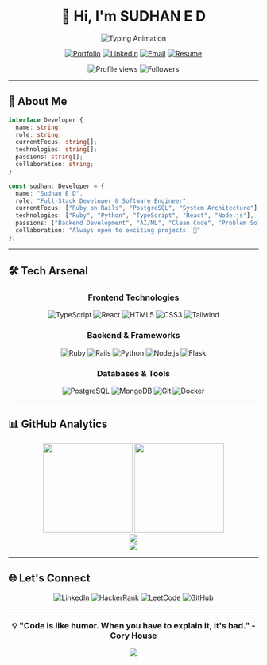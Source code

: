 <div align="center">

# 👋 Hi, I'm SUDHAN E D

<img src="https://readme-typing-svg.herokuapp.com?font=Fira+Code&weight=600&size=28&duration=3000&pause=1000&color=00D4FF&center=true&vCenter=true&multiline=true&repeat=true&width=800&height=100&lines=Software+Engineer;Ruby+on+Rails" alt="Typing Animation" />

<br>

[![Portfolio](https://img.shields.io/badge/🌐_Portfolio-FF6B6B?style=for-the-badge&logoColor=white)](https://subtle-gumdrop-0c6ae4.netlify.app/)
[![LinkedIn](https://img.shields.io/badge/💼_LinkedIn-0A66C2?style=for-the-badge&logo=linkedin&logoColor=white)](https://linkedin.com/in/sudhaned)
[![Email](https://img.shields.io/badge/📧_Email-EA4335?style=for-the-badge&logo=gmail&logoColor=white)](mailto:sudhaned08@gmail.com)
[![Resume](https://img.shields.io/badge/📄_Resume-4285F4?style=for-the-badge&logo=googledrive&logoColor=white)](https://drive.google.com/file/d/10cu_FLttLnMEA1zk9UkJ670OuSQwxYnj/view)

<p>
  <img src="https://komarev.com/ghpvc/?username=sudhan670&color=00D4FF&style=for-the-badge&label=Profile+Views" alt="Profile views" />
  <img src="https://img.shields.io/github/followers/sudhan670?style=for-the-badge&color=00D4FF&label=Followers&logo=github" alt="Followers" />
</p>

</div>

---

## 🚀 About Me

```typescript
interface Developer {
  name: string;
  role: string;
  currentFocus: string[];
  technologies: string[];
  passions: string[];
  collaboration: string;
}

const sudhan: Developer = {
  name: "Sudhan E D",
  role: "Full-Stack Developer & Software Engineer",
  currentFocus: ["Ruby on Rails", "PostgreSQL", "System Architecture"],
  technologies: ["Ruby", "Python", "TypeScript", "React", "Node.js"],
  passions: ["Backend Development", "AI/ML", "Clean Code", "Problem Solving"],
  collaboration: "Always open to exciting projects! 🤝"
};
```

---

## 🛠️ Tech Arsenal

<div align="center">

### Frontend Technologies
![TypeScript](https://img.shields.io/badge/TypeScript-007ACC?style=for-the-badge&logo=typescript&logoColor=white)
![React](https://img.shields.io/badge/React-20232A?style=for-the-badge&logo=react&logoColor=61DAFB)
![HTML5](https://img.shields.io/badge/HTML5-E34F26?style=for-the-badge&logo=html5&logoColor=white)
![CSS3](https://img.shields.io/badge/CSS3-1572B6?style=for-the-badge&logo=css3&logoColor=white)
![Tailwind](https://img.shields.io/badge/Tailwind_CSS-38B2AC?style=for-the-badge&logo=tailwind-css&logoColor=white)

### Backend & Frameworks
![Ruby](https://img.shields.io/badge/Ruby-CC342D?style=for-the-badge&logo=ruby&logoColor=white)
![Rails](https://img.shields.io/badge/Ruby_on_Rails-CC0000?style=for-the-badge&logo=ruby-on-rails&logoColor=white)
![Python](https://img.shields.io/badge/Python-3776AB?style=for-the-badge&logo=python&logoColor=white)
![Node.js](https://img.shields.io/badge/Node.js-43853D?style=for-the-badge&logo=node.js&logoColor=white)
![Flask](https://img.shields.io/badge/Flask-000000?style=for-the-badge&logo=flask&logoColor=white)

### Databases & Tools
![PostgreSQL](https://img.shields.io/badge/PostgreSQL-316192?style=for-the-badge&logo=postgresql&logoColor=white)
![MongoDB](https://img.shields.io/badge/MongoDB-4EA94B?style=for-the-badge&logo=mongodb&logoColor=white)
![Git](https://img.shields.io/badge/Git-F05032?style=for-the-badge&logo=git&logoColor=white)
![Docker](https://img.shields.io/badge/Docker-2496ED?style=for-the-badge&logo=docker&logoColor=white)

</div>

---

## 📊 GitHub Analytics

<div align="center">
  <img height="180em" src="https://github-readme-stats.vercel.app/api?username=sudhan670&show_icons=true&theme=radical&include_all_commits=true&count_private=true&hide_border=true&bg_color=0d1117&title_color=00d4ff&icon_color=00d4ff&text_color=ffffff"/>
  <img height="180em" src="https://github-readme-stats.vercel.app/api/top-langs/?username=sudhan670&layout=compact&theme=radical&hide_border=true&bg_color=0d1117&title_color=00d4ff&text_color=ffffff"/>
</div>

<div align="center">
  <img src="https://github-readme-streak-stats.herokuapp.com/?user=sudhan670&theme=radical&hide_border=true&background=0d1117&stroke=00d4ff&ring=00d4ff&fire=ff6b6b&currStreakLabel=00d4ff"/>
</div>

<div align="center">
  <img src="https://github-readme-activity-graph.vercel.app/graph?username=sudhan670&theme=react-dark&bg_color=0d1117&color=00d4ff&line=00d4ff&point=ff6b6b&area=true&hide_border=true"/>
</div>

---


## 🌐 Let's Connect

<div align="center">

[![LinkedIn](https://img.shields.io/badge/LinkedIn-Connect-0A66C2?style=for-the-badge&logo=linkedin&logoColor=white)](https://linkedin.com/in/sudhaned)
[![HackerRank](https://img.shields.io/badge/HackerRank-Solve-00EA64?style=for-the-badge&logo=hackerrank&logoColor=white)](https://www.hackerrank.com/sudhaned670)
[![LeetCode](https://img.shields.io/badge/LeetCode-Practice-FFA116?style=for-the-badge&logo=leetcode&logoColor=white)](https://www.leetcode.com/sudhaned)
[![GitHub](https://img.shields.io/badge/GitHub-Follow-181717?style=for-the-badge&logo=github&logoColor=white)](https://github.com/sudhan670)

</div>

---

<div align="center">

### 💡 "Code is like humor. When you have to explain it, it's bad." - Cory House

<img src="https://capsule-render.vercel.app/api?type=waving&color=gradient&customColorList=6,11,20&height=100&section=footer&animation=twinkling"/>

</div>
